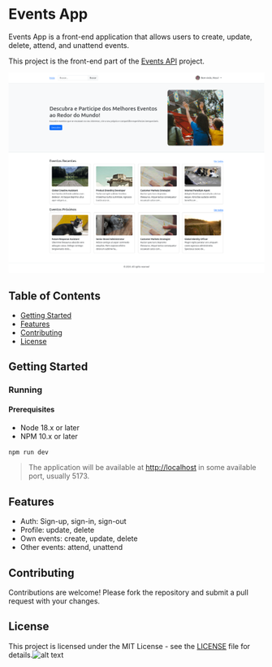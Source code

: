 # Events App

Events App is a front-end application that allows users to create, update, delete, attend, and unattend events.

This project is the front-end part of the [Events API](https://github.com/wesleybertipaglia/events-api) project.

![Screenshot](screenshot.jpg)

## Table of Contents

- [Getting Started](#getting-started)
- [Features](#features)
- [Contributing](#contributing)
- [License](#license)

## Getting Started

### Running

#### Prerequisites

- Node 18.x or later
- NPM 10.x or later

```bash
npm run dev
```

> The application will be available at [http://localhost](http://localhost) in some available port, usually 5173.

## Features

- Auth: Sign-up, sign-in, sign-out
- Profile: update, delete
- Own events: create, update, delete
- Other events: attend, unattend

## Contributing

Contributions are welcome! Please fork the repository and submit a pull request with your changes.

## License

This project is licensed under the MIT License - see the [LICENSE](./LICENSE) file for details.![alt text](../../workshop/events-app/screenshot.jpg)